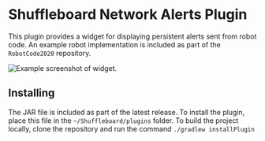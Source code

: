 # Shuffleboard Network Alerts Plugin
This plugin provides a widget for displaying persistent alerts sent from robot code. An example robot implementation is included as part of the `RobotCode2020` repository.

![Example screenshot of widget.](https://raw.githubusercontent.com/Mechanical-Advantage/NetworkAlerts/main/example.png)

## Installing
The JAR file is included as part of the latest release. To install the plugin, place this file in the `~/Shuffleboard/plugins` folder. To build the project locally, clone the repository and run the command `./gradlew installPlugin`
